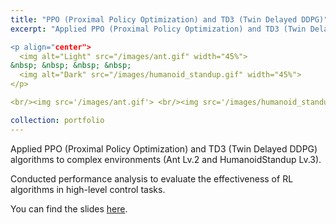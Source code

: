```yaml
---
title: "PPO (Proximal Policy Optimization) and TD3 (Twin Delayed DDPG)"
excerpt: "Applied PPO (Proximal Policy Optimization) and TD3 (Twin Delayed DDPG) algorithms to complex environments (Ant Lv.2 and HumanoidStandup Lv.3).

<p align="center">
  <img alt="Light" src="/images/ant.gif" width="45%">
&nbsp; &nbsp; &nbsp; &nbsp;
  <img alt="Dark" src="/images/humanoid_standup.gif" width="45%">
</p>

<br/><img src='/images/ant.gif'> <br/><img src='/images/humanoid_standup.gif'>"

collection: portfolio
---
```


Applied PPO (Proximal Policy Optimization) and TD3 (Twin Delayed DDPG) algorithms to complex environments (Ant Lv.2 and HumanoidStandup Lv.3).

Conducted performance analysis to evaluate the effectiveness of RL algorithms in high-level control tasks.

You can find the slides [here](https://robin-dieudonne.github.io/files/NLP_for_SignLanguageTranslation.pdf).
